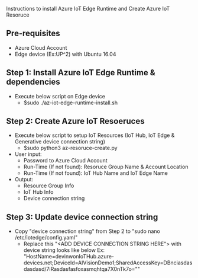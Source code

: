 
Instructions to install Azure IoT Edge Runtime and Create Azure IoT Resoruce

## Pre-requisites 
  - Azure Cloud Account
  - Edge device (Ex:UP^2)  with Ubuntu 16.04
  
## Step 1: Install Azure IoT Edge Runtime & dependencies

  - Execute below script on Edge device 
    - $sudo ./az-iot-edge-runtime-install.sh 

## Step 2: Create Azure IoT Resoeruces

  - Execute below script to setup IoT Resources (IoT Hub, IoT Edge & Generative device connection string)
    - $sudo python3 az-resoruce-create.py <Azure account user-name>
  - User input:
    - Password to Azure Cloud Account
    - Run-Time (If not found): Resoruce Group Name & Account Location
    - Run-Time (If not found): IoT Hub Name and IoT Edge Name
  - Output:
     - Resource Group Info
     - IoT Hub Info
     - Device connection string 

## Step 3: Update device connection string

  - Copy "device connection string" from Step 2 to "sudo nano /etc/iotedge/config.yaml"
     - Replace this "<ADD DEVICE CONNECTION STRING HERE"> with device string looks like below 
       Ex: "HostName=devinwonIoTHub.azure-devices.net;DeviceId=AIVisionDemo1;SharedAccessKey=DBnciasdasdasdasd/7iRasdasfasfoxasmqhtqa7X0nTk7o=""

